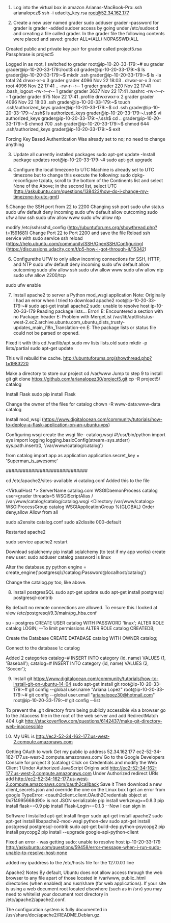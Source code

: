1. Log into the virtual box in amazon
Arianas-MacBook-Pro:.ssh arianalopez$ ssh -i udacity_key.rsa root@52.34.162.177

2. Create a new user named grader
sudo adduser grader
-password for grader is grader
-added sudoer access by going under /etc/sudoer.d and creating a file called grader.
In the grader file the following contents were placed and saved:
grader ALL=(ALL) NOPASSWD:ALL

Created public and private key pair for grader called project5.rsa
Passphrase is project5

Logged in as root, I switched to grader
root@ip-10-20-33-179:~# su grader
grader@ip-10-20-33-179:/root$ cd
grader@ip-10-20-33-179:~$ ls
grader@ip-10-20-33-179:~$ mkdir .ssh
grader@ip-10-20-33-179:~$ ls -la
total 24
drwxr-xr-x 3 grader grader 4096 Nov 22 18:03 .
drwxr-xr-x 3 root   root   4096 Nov 22 17:41 ..
-rw-r--r-- 1 grader grader  220 Nov 22 17:41 .bash_logout
-rw-r--r-- 1 grader grader 3637 Nov 22 17:41 .bashrc
-rw-r--r-- 1 grader grader  675 Nov 22 17:41 .profile
drwxrwxr-x 2 grader grader 4096 Nov 22 18:03 .ssh
grader@ip-10-20-33-179:~$ touch .ssh/authorized_keys
grader@ip-10-20-33-179:~$ cd .ssh
grader@ip-10-20-33-179:~/.ssh$ ls
authorized_keys
grader@ip-10-20-33-179:~/.ssh$ vi authorized_keys 
grader@ip-10-20-33-179:~/.ssh$ cd ..
grader@ip-10-20-33-179:~$ chmod 700 .ssh
grader@ip-10-20-33-179:~$ chmod 644 .ssh/authorized_keys 
grader@ip-10-20-33-179:~$ exit

Forcing Key Based Authentication
Was already set to no; no need to change anything

3. Update all currently installed packages
sudo apt-get update
-Install package updates
root@ip-10-20-33-179:~# sudo apt-get upgrade

4. Configure the local timezone to UTC
Machine is already set to UTC timezone
but to change this execute the following:
sudo dpkg-reconfigure tzdata, scroll to the bottom of the Continents list and select None of the Above; in the second list, select UTC
(http://askubuntu.com/questions/138423/how-do-i-change-my-timezone-to-utc-gmt)

5.Change the SSH port from 22 to 2200
Changing ssh port
sudo ufw status
sudo ufw default deny incoming
sudo ufw default allow outcoming
sudo ufw allow ssh
sudo ufw allow www
sudo ufw allow ntp

modify /etc/ssh/sshd_config (http://ubuntuforums.org/showthread.php?t=1591681)
Change Port 22 to Port 2200 and save the file
Reload ssh service with sudo service ssh reload (https://help.ubuntu.com/community/SSH/OpenSSH/Configuring)
	(https://discussions.udacity.com/t/p5-how-i-got-through-it/15342)
	
6. Configurethe UFW to only allow incoming connections for SSH, HTTP, and NTP
sudo ufw default deny incoming
sudo ufw default allow outcoming
sudo ufw allow ssh
sudo ufw allow www
sudo ufw allow ntp
sudo ufw allow 2200/tcp

sudo ufw enable


7. Install apache2 to server a Python mod_wsgi application
Note: Originally I had an error when I tried to download apache2
root@ip-10-20-33-179:~# sudo apt-get install apache2
sudo: unable to resolve host ip-10-20-33-179
Reading package lists... Error!
E: Encountered a section with no Package: header
E: Problem with MergeList /var/lib/apt/lists/us-west-2.ec2.archive.ubuntu.com_ubuntu_dists_trusty-updates_main_i18n_Translation-en
E: The package lists or status file could not be parsed or opened.

Fixed it with this
cd /var/lib/apt
sudo mv lists lists.old
sudo mkdir -p lists/partial
sudo apt-get update

This will rebuild the cache.
http://ubuntuforums.org/showthread.php?t=1983220

Make a directory to store our project
cd /var/www
Jump to step 9 to install git
git clone https://github.com/arianalopez30/project5.git
cp -R project5/ catalog

Install Flask
sudo pip install Flask

Change the owner of the files for catalog
chown -R www-data:www-data catalog

Install mod_wsgi (https://www.digitalocean.com/community/tutorials/how-to-deploy-a-flask-application-on-an-ubuntu-vps)

Configuring wsgi
create the wsgi file- catalog.wsgi
#!/usr/bin/python
import sys
import logging
logging.basicConfig(stream=sys.stderr)
sys.path.insert(0, '/var/www/catalog/catalog')

from catalog import app as application
application.secret_key = 'Superman_is_awesome'

#############################

cd /etc/apache2/sites-available
vi catalog.conf
Added this to the file

<VirtualHost *>
	ServerName catalog.com
	WSGIDaemonProcess catalog user=grader threads=5
	WSGIScriptAlias / /var/www/catalog/catalog/catalog.wsgi
	<Directory /var/www/catalog>
		WSGIProcessGroup catalog
		WSGIApplicationGroup %{GLOBAL}
		Order deny,allow
		Allow from all
	</Directory>

</VirtualHost>
sudo a2ensite catalog.conf
sudo a2dissite 000-default

Restarted apache2

sudo service apache2 restart

Download sqlalchemy
pip install sqlalchemy (to test if my app works)
create new user:
sudo adduser catalog
password is linux

Alter the database.py
	python engine = create_engine('postgresql://catalog:Password@localhost/catalog')

Change the catalog.py too, like above.

8. Install postgresSQL
sudo apt-get update
sudo apt-get install postgresql postgresql-contrib

By default no remote connections are allowed.
To ensure this I looked at view /etc/postgresql/9.3/main/pg_hba.conf 

su - postgres
CREATE USER catalog WITH PASSWORD 'linux';
ALTER ROLE catalog LOGIN; --To limit permissions
ALTER ROLE catalog CREATEDB;

Create the Database
CREATE DATABASE catalog WITH OWNER catalog;

Connect to the database
\c catalog

Added 2 categories
catalog=# INSERT INTO category (id, name) VALUES (1, 'Baseball');
catalog=# INSERT INTO category (id, name) VALUES (2, 'Soccer');

9. Install git
https://www.digitalocean.com/community/tutorials/how-to-install-git-on-ubuntu-14-04
sudo apt-get install git
root@ip-10-20-33-179:~# git config --global user.name "Ariana Lopez"
root@ip-10-20-33-179:~# git config --global user.email "arianalopez30@hotmail.com"
root@ip-10-20-33-179:~# git config --list

To prevent the .git directory from being publicly accessible via a browser
go to the .htaccess file in the root of the web server and add
RedirectMatch 404 /\.git
http://stackoverflow.com/questions/6142437/make-git-directory-web-inaccessible

10. My URL is http://ec2-52-34-162-177.us-west-2.compute.amazonaws.com


Getting OAuth to work
	Get my public ip address 52.34.162.177
	ec2-52-34-162-177.us-west-2.compute.amazonaws.com/
	Go to the Google Developers Console for project 3 (catalog)
	Click on Credentials and modify the Web Client 1
	Under Authorized JavaScript Origins add http://ec2-52-34-162-177.us-west-2.compute.amazonaws.com
	Under Authorized redirect URIs add http://ec2-52-34-162-177.us-west-2.compute.amazonaws.com/oauth2callback
	Save it
	Then download a new client_secrets.json and override the one on the Linux box
	I get an error from google 
	TypeError: <oauth2client.client.OAuth2Credentials object at 0x7f4995668d90> is not JSON serializable
	pip install werkzeug==0.8.3 pip install flask==0.9 pip install Flask-Login==0.1.3
	--Now I can sign in


Software I installed
 apt-get install finger
 sudo apt-get install apache2
 sudo apt-get install libapache2-mod-wsgi python-dev
 sudo apt-get install postgresql postgresql-contrib
 sudo apt-get build-dep python-psycopg2
 pip install psycopg2 
 pip install --upgrade google-api-python-client
 
 Fixed an error - was getting sudo: unable to resolve host ip-10-20-33-179 
 http://askubuntu.com/questions/59458/error-message-when-i-run-sudo-unable-to-resolve-host-none
 
 added my ipaddress to the /etc/hosts file for the 127.0.0.1 line
 
 
 
 Apache2 Notes
 By default, Ubuntu does not allow access through the web browser to any file apart of 
 those located in /var/www, public_html directories (when enabled) and /usr/share 
 (for web applications). If your site is using a web document root located elsewhere 
 (such as in /srv) you may need to whitelist your document root directory 
 in /etc/apache2/apache2.conf.
 
 The configuration system is fully documented in /usr/share/doc/apache2/README.Debian.gz.
